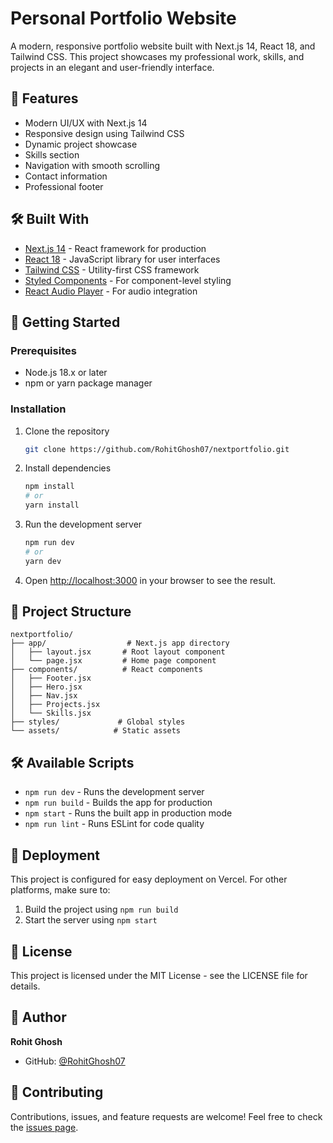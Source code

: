 # Personal Portfolio Website

A modern, responsive portfolio website built with Next.js 14, React 18, and Tailwind CSS. This project showcases my professional work, skills, and projects in an elegant and user-friendly interface.

## 🚀 Features

- Modern UI/UX with Next.js 14
- Responsive design using Tailwind CSS
- Dynamic project showcase
- Skills section
- Navigation with smooth scrolling
- Contact information
- Professional footer

## 🛠️ Built With

- [Next.js 14](https://nextjs.org/) - React framework for production
- [React 18](https://reactjs.org/) - JavaScript library for user interfaces
- [Tailwind CSS](https://tailwindcss.com/) - Utility-first CSS framework
- [Styled Components](https://styled-components.com/) - For component-level styling
- [React Audio Player](https://www.npmjs.com/package/react-audio-player) - For audio integration

## 🚦 Getting Started

### Prerequisites

- Node.js 18.x or later
- npm or yarn package manager

### Installation

1. Clone the repository
   ```bash
   git clone https://github.com/RohitGhosh07/nextportfolio.git
   ```

2. Install dependencies
   ```bash
   npm install
   # or
   yarn install
   ```

3. Run the development server
   ```bash
   npm run dev
   # or
   yarn dev
   ```

4. Open [http://localhost:3000](http://localhost:3000) in your browser to see the result.

## 📁 Project Structure

```
nextportfolio/
├── app/                  # Next.js app directory
│   ├── layout.jsx       # Root layout component
│   └── page.jsx         # Home page component
├── components/          # React components
│   ├── Footer.jsx
│   ├── Hero.jsx
│   ├── Nav.jsx
│   ├── Projects.jsx
│   └── Skills.jsx
├── styles/             # Global styles
└── assets/            # Static assets
```

## 🛠️ Available Scripts

- `npm run dev` - Runs the development server
- `npm run build` - Builds the app for production
- `npm start` - Runs the built app in production mode
- `npm run lint` - Runs ESLint for code quality

## 🚀 Deployment

This project is configured for easy deployment on Vercel. For other platforms, make sure to:

1. Build the project using `npm run build`
2. Start the server using `npm start`

## 📝 License

This project is licensed under the MIT License - see the LICENSE file for details.

## 👤 Author

**Rohit Ghosh**
- GitHub: [@RohitGhosh07](https://github.com/RohitGhosh07)

## 🤝 Contributing

Contributions, issues, and feature requests are welcome! Feel free to check the [issues page](https://github.com/RohitGhosh07/nextportfolio/issues).

